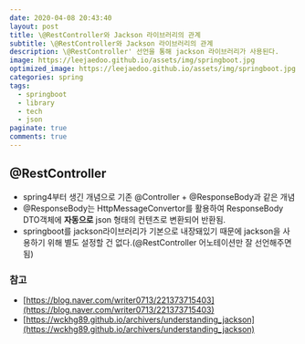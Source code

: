```yaml
---
date: 2020-04-08 20:43:40
layout: post
title: \@RestController와 Jackson 라이브러리의 관계
subtitle: \@RestController와 Jackson 라이브러리의 관계
description: \@RestController' 선언을 통해 jackson 라이브러리가 사용된다.
image: https://leejaedoo.github.io/assets/img/springboot.jpg
optimized_image: https://leejaedoo.github.io/assets/img/springboot.jpg
categories: spring
tags:
  - springboot
  - library
  - tech
  - json
paginate: true
comments: true
---
```

## @RestController
- spring4부터 생긴 개념으로 기존 @Controller + @ResponseBody과 같은 개념
- @ResponseBody는 HttpMessageConvertor를 활용하여 ResponseBody DTO객체에 **자동으로** json 형태의 컨텐츠로 변환되어 반환됨.
- springboot를 jackson라이브러리가 기본으로 내장돼있기 때문에 jackson을 사용하기 위해 별도 설정할 건 없다.(@RestController 어노테이션만 잘 선언해주면 됨)

### 참고
- [https://blog.naver.com/writer0713/221373715403](https://blog.naver.com/writer0713/221373715403)
- [https://wckhg89.github.io/archivers/understanding_jackson](https://wckhg89.github.io/archivers/understanding_jackson)

